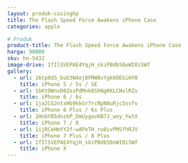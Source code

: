 ```yaml
---
layout: produk-casinghp
title: The Flash Speed Force Awakens iPhone Case
categories: apple

# Produk
product-title: The Flash Speed Force Awakens iPhone Case
harga: 90000
sku: hn-5432
image-drive: 1fIlSVEPAE4YqjH_skiPBdb50oWI0iSWf
gallery:
  - url: 16tp8dS_buU3N4oj8FMW8vYgk6OEGiHY8
    title: iPhone 5 / 5s / SE
  - url: 1bKtOWnvD0ZezPdMnk0ShNgKKLCNxlRZs
    title: iPhone 6 / 6s
  - url: 1ja2CGJntxHb9kkGr7rcRpN8uRjcSsvfv
    title: iPhone 6 Plus / 6s Plus
  - url: 1HobYB5dnzkP_DmUygavKB7J_woy_YwtX
    title: iPhone 7 / 8
  - url: 1ijRCeHmYY2f-wAPeTH_ru0ivPMSfhRJV
    title: iPhone 7 Plus / 8 Plus
  - url: 1fIlSVEPAE4YqjH_skiPBdb50oWI0iSWf
    title: iPhone X
---
```

